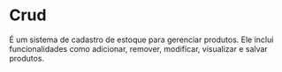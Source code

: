 # Crud
É um sistema de cadastro de estoque para gerenciar produtos. Ele inclui funcionalidades como adicionar, remover, modificar, visualizar e salvar produtos.
